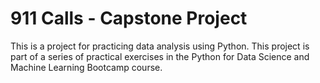 # 911 Calls - Capstone Project
This is a project for practicing data analysis using Python. This project is part of a series of practical exercises in the Python for Data Science and Machine Learning Bootcamp course. 